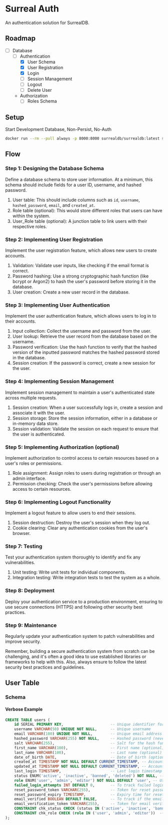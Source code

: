 # Surreal Auth

An authentication solution for SurrealDB.

## Roadmap

- [ ] Database
  - [ ] Authentication
    - [x] User Schema
    - [x] User Registration
    - [x] Login
    - [ ] Session Management
    - [ ] Logout
    - [ ] Delete User
  - Authorization
    - [ ] Roles Schema

## Setup

Start Development Database, Non-Persist, No-Auth

```bash
docker run --rm --pull always -p 8000:8000 surrealdb/surrealdb:latest start
```

## Flow

### Step 1: Designing the Database Schema

Define a database schema to store user information. At a minimum, this schema should include fields for a user ID, username, and hashed password.

1. User table: This should include columns such as `id`, `username`, `hashed_password`, `email`, and `created_at`.
2. Role table (optional): This would store different roles that users can have within the system.
3. User_Role table (optional): A junction table to link users with their respective roles.

### Step 2: Implementing User Registration

Implement the user registration feature, which allows new users to create accounts.

1. Validation: Validate user inputs, like checking if the email format is correct.
2. Password hashing: Use a strong cryptographic hash function (like bcrypt or Argon2) to hash the user's password before storing it in the database.
3. User creation: Create a new user record in the database.

### Step 3: Implementing User Authentication

Implement the user authentication feature, which allows users to log in to their accounts.

1. Input collection: Collect the username and password from the user.
2. User lookup: Retrieve the user record from the database based on the username.
3. Password verification: Use the hash function to verify that the hashed version of the inputted password matches the hashed password stored in the database.
4. Session creation: If the password is correct, create a new session for the user.

### Step 4: Implementing Session Management

Implement session management to maintain a user's authenticated state across multiple requests.

1. Session creation: When a user successfully logs in, create a session and associate it with the user.
2. Session storage: Store the session information, either in a database or in-memory data store.
3. Session validation: Validate the session on each request to ensure that the user is authenticated.

### Step 5: Implementing Authorization (optional)

Implement authorization to control access to certain resources based on a user's roles or permissions.

1. Role assignment: Assign roles to users during registration or through an admin interface.
2. Permission checking: Check the user's permissions before allowing access to certain resources.

### Step 6: Implementing Logout Functionality

Implement a logout feature to allow users to end their sessions.

1. Session destruction: Destroy the user's session when they log out.
2. Cookie clearing: Clear any authentication cookies from the user's browser.

### Step 7: Testing

Test your authentication system thoroughly to identify and fix any vulnerabilities.

1. Unit testing: Write unit tests for individual components.
2. Integration testing: Write integration tests to test the system as a whole.

### Step 8: Deployment

Deploy your authentication service to a production environment, ensuring to use secure connections (HTTPS) and following other security best practices.

### Step 9: Maintenance

Regularly update your authentication system to patch vulnerabilities and improve security.

Remember, building a secure authentication system from scratch can be challenging, and it's often a good idea to use established libraries or frameworks to help with this. Also, always ensure to follow the latest security best practices and guidelines.

## User Table

### Schema

#### Verbose Example

```sql
CREATE TABLE users (
    id SERIAL PRIMARY KEY,                     -- Unique identifier for each user
    username VARCHAR(50) UNIQUE NOT NULL,      -- Unique username
    email VARCHAR(100) UNIQUE NOT NULL,        -- Unique email address
    hashed_password VARCHAR(255) NOT NULL,     -- Hashed password (never store plain text passwords)
    salt VARCHAR(255),                         -- Salt for the hash function (if not included in the hashed password)
    first_name VARCHAR(100),                   -- First name (optional)
    last_name VARCHAR(100),                    -- Last name (optional)
    date_of_birth DATE,                        -- Date of birth (optional, consider privacy implications)
    created_at TIMESTAMP NOT NULL DEFAULT CURRENT_TIMESTAMP, -- Account creation timestamp
    updated_at TIMESTAMP NOT NULL DEFAULT CURRENT_TIMESTAMP, -- Account update timestamp
    last_login TIMESTAMP,                      -- Last login timestamp (optional)
    status ENUM('active', 'inactive', 'banned', 'deleted') NOT NULL, -- Account status
    role ENUM('user', 'admin', 'editor') NOT NULL DEFAULT 'user', -- User role (for permission levels)
    failed_login_attempts INT DEFAULT 0,       -- To track failed login attempts (for security features)
    reset_password_token VARCHAR(255),         -- Token for reset password functionality (optional)
    reset_password_expiry TIMESTAMP,           -- Expiry time for reset password token (optional)
    email_verified BOOLEAN DEFAULT FALSE,      -- To track if the email address is verified (optional)
    email_verification_token VARCHAR(255),     -- Token for email verification (optional)
    CONSTRAINT chk_status CHECK (status IN ('active', 'inactive', 'banned', 'deleted')), -- Check constraint for status
    CONSTRAINT chk_role CHECK (role IN ('user', 'admin', 'editor'))  -- Check constraint for role
);
```
